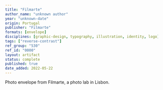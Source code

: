```yaml
---
title: "Filmarte"
author_name: "unknown author"
year: "unknown-date"
origin: Portugal
publisher: "Filmarte"
formats: [envelope]
disciplines: [graphic-design, typography, illustration, identity, logo]
tags: ["reverse-contrast"]
ref_group: "530"
ref_id: "0000"
layout: artifact
status: complete
published: true
date_added: 2022-05-22
---
```


Photo envelope from Filmarte, a photo lab in Lisbon.
